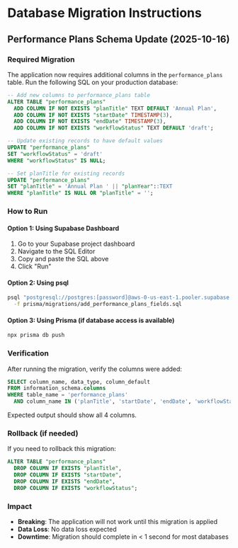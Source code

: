 # Database Migration Instructions

## Performance Plans Schema Update (2025-10-16)

### Required Migration

The application now requires additional columns in the `performance_plans` table. Run the following SQL on your production database:

```sql
-- Add new columns to performance_plans table
ALTER TABLE "performance_plans" 
  ADD COLUMN IF NOT EXISTS "planTitle" TEXT DEFAULT 'Annual Plan',
  ADD COLUMN IF NOT EXISTS "startDate" TIMESTAMP(3),
  ADD COLUMN IF NOT EXISTS "endDate" TIMESTAMP(3),
  ADD COLUMN IF NOT EXISTS "workflowStatus" TEXT DEFAULT 'draft';

-- Update existing records to have default values
UPDATE "performance_plans" 
SET "workflowStatus" = 'draft' 
WHERE "workflowStatus" IS NULL;

-- Set planTitle for existing records
UPDATE "performance_plans" 
SET "planTitle" = 'Annual Plan ' || "planYear"::TEXT
WHERE "planTitle" IS NULL OR "planTitle" = '';
```

### How to Run

#### Option 1: Using Supabase Dashboard
1. Go to your Supabase project dashboard
2. Navigate to the SQL Editor
3. Copy and paste the SQL above
4. Click "Run"

#### Option 2: Using psql
```bash
psql "postgresql://postgres:[password]@aws-0-us-east-1.pooler.supabase.com:5432/postgres" \
  -f prisma/migrations/add_performance_plans_fields.sql
```

#### Option 3: Using Prisma (if database access is available)
```bash
npx prisma db push
```

### Verification

After running the migration, verify the columns were added:

```sql
SELECT column_name, data_type, column_default 
FROM information_schema.columns 
WHERE table_name = 'performance_plans' 
  AND column_name IN ('planTitle', 'startDate', 'endDate', 'workflowStatus');
```

Expected output should show all 4 columns.

### Rollback (if needed)

If you need to rollback this migration:

```sql
ALTER TABLE "performance_plans" 
  DROP COLUMN IF EXISTS "planTitle",
  DROP COLUMN IF EXISTS "startDate",
  DROP COLUMN IF EXISTS "endDate",
  DROP COLUMN IF EXISTS "workflowStatus";
```

### Impact

- **Breaking**: The application will not work until this migration is applied
- **Data Loss**: No data loss expected
- **Downtime**: Migration should complete in < 1 second for most databases

